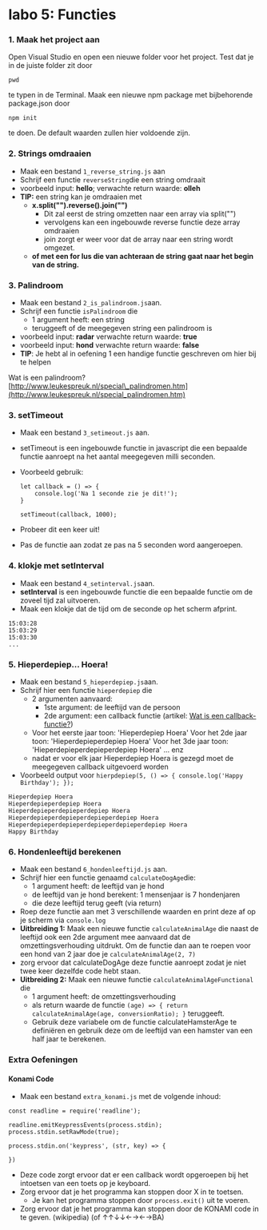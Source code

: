 # labo 5: Functies

### 1. Maak het project aan

Open Visual Studio en open een nieuwe folder voor het project. Test dat je in de juiste folder zit door 

```text
pwd
```

te typen in de Terminal. Maak een nieuwe npm package met bijbehorende package.json door 

```text
npm init
```

te doen. De default waarden zullen hier voldoende zijn.

### 2. Strings omdraaien

* Maak een bestand `1_reverse_string.js` aan 
* Schrijf een functie `reverseString`die een string omdraait
* voorbeeld input:  **hello**; verwachte return waarde: **olleh**
* **TIP:** een string kan je omdraaien met 
  * **x.split\(""\).reverse\(\).join\(""\)**
    * Dit zal eerst de string omzetten naar een array via split\(""\)
    * vervolgens kan een ingebouwde reverse functie deze array omdraaien
    * join zorgt er weer voor dat de array naar een string wordt omgezet.
  * **of met een for lus die van achteraan de string gaat naar het begin van de string.**

### 3. Palindroom

* Maak een bestand `2_is_palindroom.js`aan.
* Schrijf een functie `isPalindroom` die 
  * 1 argument heeft: een string
  * teruggeeft of de meegegeven string een palindroom is
* voorbeeld input: **radar** verwachte return waarde: **true**
* voorbeeld input: **hond** verwachte return waarde: **false**
* **TIP**: Je hebt al in oefening 1 een handige functie geschreven om hier bij te helpen

Wat is een palindroom? [http://www.leukespreuk.nl/special\_palindromen.htm](http://www.leukespreuk.nl/special_palindromen.htm)

### 3. **setTimeout**

* Maak een bestand `3_setimeout.js` aan.
* setTimeout is een ingebouwde functie in javascript die een bepaalde functie aanroept na het aantal meegegeven milli seconden.
* Voorbeeld gebruik:

  ```text
  let callback = () => {
      console.log('Na 1 seconde zie je dit!');
  }

  setTimeout(callback, 1000);
  ```

* Probeer dit een keer uit!
* Pas de functie aan zodat ze pas na 5 seconden word aangeroepen.

### 4. klokje met setInterval

* Maak een bestand `4_setinterval.js`aan.
* **setInterval** is een ingebouwde functie die een bepaalde functie om de zoveel tijd zal uitvoeren.
* Maak een klokje dat de tijd om de seconde op het scherm afprint.

```text
15:03:28
15:03:29
15:03:30
...
```

### 5. Hieperdepiep... Hoera!

* Maak een bestand `5_hieperdepiep.js`aan.
* Schrijf hier een functie `hieperdepiep` die
  * 2 argumenten aanvaard:
    * 1ste argument: de leeftijd van de persoon
    * 2de argument: een callback functie  \(artikel: [Wat is een callback-functie?](https://codeburst.io/javascript-what-the-heck-is-a-callback-aba4da2deced)\)
  * Voor het eerste jaar toon: 'Hieperdepiep Hoera' Voor het 2de jaar toon: 'Hieperdepieperdepiep Hoera' Voor het 3de jaar toon: 'Hieperdepieperdepieperdepiep Hoera' ... enz
  * nadat er voor elk jaar Hieperdepiep Hoera is gezegd moet de meegegeven callback uitgevoerd worden
* Voorbeeld output voor `hierpdepiep(5, () => { console.log('Happy Birthday'); });`

```text
Hieperdepiep Hoera
Hieperdepieperdepiep Hoera
Hieperdepieperdepieperdepiep Hoera
Hieperdepieperdepieperdepieperdepiep Hoera
Hieperdepieperdepieperdepieperdepieperdepiep Hoera
Happy Birthday
```

### 6. Hondenleeftijd berekenen

* Maak een bestand `6_hondenleeftijd.js` aan.
* Schrijf hier een functie genaamd `calculateDogAge`die:
  * 1 argument heeft: de leeftijd van je hond
  * de leeftijd van je hond berekent: 1 mensenjaar is 7 hondenjaren
  * die deze leeftijd terug geeft \(via return\)
* Roep deze functie aan met 3 verschillende waarden en print deze af op je scherm via `console.log` 
* **Uitbreiding 1:** Maak een nieuwe functie `calculateAnimalAge` die naast de leeftijd ook een 2de argument mee aanvaard dat de omzettingsverhouding uitdrukt. Om de functie dan aan te roepen voor een hond van 2 jaar doe je `calculateAnimalAge(2, 7)`
* zorg ervoor dat  calculateDogAge deze functie aanroept zodat je niet twee keer dezelfde code hebt staan.
* **Uitbreiding 2:** Maak een nieuwe functie `calculateAnimalAgeFunctional` die 
  * 1 argument heeft: de omzettingsverhouding
  * als return waarde de functie `(age) => { return calculateAnimalAge(age, conversionRatio); }`  teruggeeft.
  * Gebruik deze variabele om de functie calculateHamsterAge te definiëren en gebruik deze om de leeftijd van een hamster van een half jaar te berekenen.

### Extra Oefeningen

#### Konami Code

* Maak een bestand `extra_konami.js` met de volgende inhoud: 

```text
const readline = require('readline');

readline.emitKeypressEvents(process.stdin);
process.stdin.setRawMode(true);

process.stdin.on('keypress', (str, key) => {
    
})
```

* Deze code zorgt ervoor dat er een callback wordt opgeroepen bij het intoetsen van een toets op je keyboard. 
* Zorg ervoor dat je het programma kan stoppen door X in te toetsen.
  * Je kan het programma stoppen door `process.exit()` uit te voeren. 
* Zorg ervoor dat je het programma kan stoppen door de KONAMI code in te geven.  \(wikipedia\) \(of ↑↑↓↓←→←→BA\)

